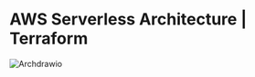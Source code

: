 # AWS Serverless Architecture | Terraform
![Archdrawio](https://github.com/samanxsy/aws-serverlessArch-IaC/assets/118216325/c2979362-cb5c-4fc9-b57e-15cae5391b73)
